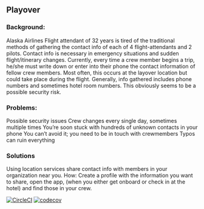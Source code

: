 ## Playover 

### Background: 
Alaska Airlines Flight attendant of 32 years is tired of the traditional methods of gathering the contact info of each of 4 flight-attendants and 2 pilots. Contact info is necessary in emergency situations and sudden flight/itinerary changes. Currently, every time a crew member begins a trip, he/she must write down or enter into their phone the contact information of fellow crew members. Most often, this occurs at the layover location but could take place during the flight. Generally, info gathered includes phone numbers and sometimes hotel room numbers. This obviously seems to be a possible security risk.

### Problems: 
Possible security issues
Crew changes every single day, sometimes multiple times
You’re soon stuck with hundreds of unknown contacts in your phone
You can’t avoid it; you need to be in touch with crewmembers 
Typos can ruin everything

### Solutions
Using location services share contact info with members in your organization near you. How: Create a profile with the information you want to share, open the app, (when you either get onboard or check in at the hotel) and find those in your crew.

[![CircleCI](https://circleci.com/gh/FrancescoWard/Playover/tree/master.svg?style=svg&circle-token=3bd258157a719f0ec81450278f49b39f0168a1e4)](https://circleci.com/gh/FrancescoWard/Playover/tree/master)
[![codecov](https://codecov.io/gh/FrancescoWard/Playover/branch/master/graph/badge.svg?token=rzxCiUSRNh)](https://codecov.io/gh/FrancescoWard/Playover)
